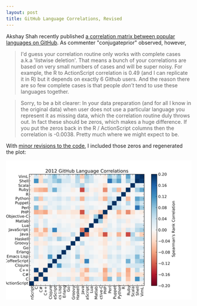 ```yaml
---
layout: post
title: GitHub Language Correlations, Revised
---
```


Akshay Shah recently published [a correlation matrix between popular languages
on GitHub](http://datahackermd.com/2013/language-use-on-github/). As commenter
"conjugateprior" observed, however,

> I'd guess your correlation routine only works with complete cases a.k.a
> 'listwise deletion'. That means a bunch of your correlations are based on
> very small numbers of cases and will be super noisy. For example, the R to
> ActionScript correlation is 0.49 (and I can replicate it in R) but it depends
> on exactly 6 Github users. And the reason there are so few complete cases is
> that people _don't_ tend to use these languages together.

> Sorry, to be a bit clearer: In your data preparation (and for all I know in
> the original data) when user does not use a particular language you represent
> it as missing data, which the correlation routine duly throws out. In fact
> these should be zeros, which makes a huge difference. If you put the zeros
> back in the R / ActionScript columns then the correlation is -0.0038. Pretty
> much where we might expect to be.

With [minor revisions to the code](https://gist.github.com/coyotebush/5379476),
I included those zeros and regenerated the plot:

![GitHub Language Correlations](/images/2013/spearman_language_correlation.svg)
